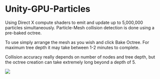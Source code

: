 # Unity-GPU-Particles
Using Direct X compute shaders to emit and update up to 5,000,000 particles simultaneously. Particle-Mesh collision detection is done using a pre-baked octree. 


To use simply arrange the mesh as you wish and click Bake Octree.
For maximum tree depth it may take between 1-2 minutes to complete.

Collision accuracy really depends on number of nodes and tree depth, but the octree creation can take extremely
long beyond a depth of 5.


![](https://github.com/Brozef92/Unity-GPU-Particles/blob/master/gif_1.gif)
